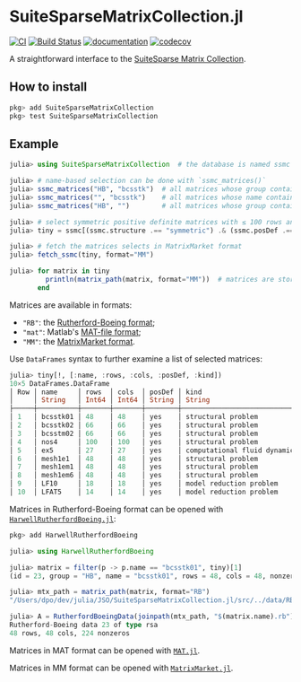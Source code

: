 # SuiteSparseMatrixCollection.jl

[![CI](https://github.com/JuliaSmoothOptimizers/SuiteSparseMatrixCollection.jl/workflows/CI/badge.svg?branch=master)](https://github.com/JuliaSmoothOptimizers/SuiteSparseMatrixCollection.jl/actions)
[![Build Status](https://api.cirrus-ci.com/github/JuliaSmoothOptimizers/SuiteSparseMatrixCollection.jl.svg)](https://cirrus-ci.com/github/JuliaSmoothOptimizers/SuiteSparseMatrixCollection.jl)
[![documentation](https://img.shields.io/badge/docs-latest-3f51b5.svg)](https://JuliaSmoothOptimizers.github.io/SuiteSparseMatrixCollection.jl/latest)
[![codecov](https://codecov.io/gh/JuliaSmoothOptimizers/SuiteSparseMatrixCollection.jl/branch/master/graph/badge.svg)](https://codecov.io/gh/SuiteSparseMatrixCollection.jl)

A straightforward interface to the [SuiteSparse Matrix Collection](https://sparse.tamu.edu/).

## How to install

```julia
pkg> add SuiteSparseMatrixCollection
pkg> test SuiteSparseMatrixCollection
```

## Example

```julia
julia> using SuiteSparseMatrixCollection  # the database is named ssmc

julia> # name-based selection can be done with `ssmc_matrices()`
julia> ssmc_matrices("HB", "bcsstk")  # all matrices whose group contains "HB" and name contains "bcsstk"
julia> ssmc_matrices("", "bcsstk")    # all matrices whose name contains "bcsstk"
julia> ssmc_matrices("HB", "")        # all matrices whose group contains "HB"

julia> # select symmetric positive definite matrices with ≤ 100 rows and columns
julia> tiny = ssmc[(ssmc.structure .== "symmetric") .& (ssmc.posDef .== "yes") .& (ssmc.type .== "real") .& (ssmc.rows .≤ 100), :]

julia> # fetch the matrices selects in MatrixMarket format
julia> fetch_ssmc(tiny, format="MM")

julia> for matrix in tiny
         println(matrix_path(matrix, format="MM"))  # matrices are stored here
       end
```

Matrices are available in formats:

* `"RB"`: the [Rutherford-Boeing format](https://www.cise.ufl.edu/research/sparse/matrices/DOC/rb.pdf);
* `"mat"`: Matlab's [MAT-file format](https://www.mathworks.com/help/pdf_doc/matlab/matfile_format.pdf);
* `"MM"`: the [MatrixMarket format](http://math.nist.gov/MatrixMarket/formats.html#MMformat).

Use `DataFrames` syntax to further examine a list of selected matrices:
```julia
julia> tiny[!, [:name, :rows, :cols, :posDef, :kind])
10×5 DataFrames.DataFrame
│ Row │ name     │ rows  │ cols  │ posDef │ kind                                 │
│     │ String   │ Int64 │ Int64 │ String │ String                               │
├─────┼──────────┼───────┼───────┼────────┼──────────────────────────────────────┤
│ 1   │ bcsstk01 │ 48    │ 48    │ yes    │ structural problem                   │
│ 2   │ bcsstk02 │ 66    │ 66    │ yes    │ structural problem                   │
│ 3   │ bcsstm02 │ 66    │ 66    │ yes    │ structural problem                   │
│ 4   │ nos4     │ 100   │ 100   │ yes    │ structural problem                   │
│ 5   │ ex5      │ 27    │ 27    │ yes    │ computational fluid dynamics problem │
│ 6   │ mesh1e1  │ 48    │ 48    │ yes    │ structural problem                   │
│ 7   │ mesh1em1 │ 48    │ 48    │ yes    │ structural problem                   │
│ 8   │ mesh1em6 │ 48    │ 48    │ yes    │ structural problem                   │
│ 9   │ LF10     │ 18    │ 18    │ yes    │ model reduction problem              │
│ 10  │ LFAT5    │ 14    │ 14    │ yes    │ model reduction problem              │
```

Matrices in Rutherford-Boeing format can be opened with [`HarwellRutherfordBoeing.jl`](https://github.com/JuliaSparse/HarwellRutherfordBoeing.jl):
```julia
pkg> add HarwellRutherfordBoeing

julia> using HarwellRutherfordBoeing

julia> matrix = filter(p -> p.name == "bcsstk01", tiny)[1]
(id = 23, group = "HB", name = "bcsstk01", rows = 48, cols = 48, nonzeros = 400, structuralFullRankQ = "yes", structuralRank = "48", blocks = "1", comps = 1, explicitZeros = 0, nonzeroPatternSym = "symmetric", numericalSym = "symmetric", type = "real", structure = "symmetric", CholeskyCandidate = "yes", posDef = "yes", author = "J. Lewis", editor = "I. Duff, R. Grimes, J. Lewis", date = 1982-01-01, kind = "structural problem", notes = "")

julia> mtx_path = matrix_path(matrix, format="RB")
"/Users/dpo/dev/julia/JSO/SuiteSparseMatrixCollection.jl/src/../data/RB/HB/bcsstk01"

julia> A = RutherfordBoeingData(joinpath(mtx_path, "$(matrix.name).rb"))
Rutherford-Boeing data 23 of type rsa
48 rows, 48 cols, 224 nonzeros
```

Matrices in MAT format can be opened with [`MAT.jl`](https://github.com/JuliaIO/MAT.jl).

Matrices in MM format can be opened with [`MatrixMarket.jl`](https://github.com/JuliaSparse/MatrixMarket.jl).

